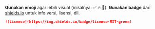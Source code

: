 **Gunakan emoji** agar lebih visual (misalnya: ✅ 🔥 🚀).
 **Gunakan badge** dari [shields.io](https://shields.io) untuk info versi, lisensi, dll.
  ```markdown
  ![License](https://img.shields.io/badge/license-MIT-green)
